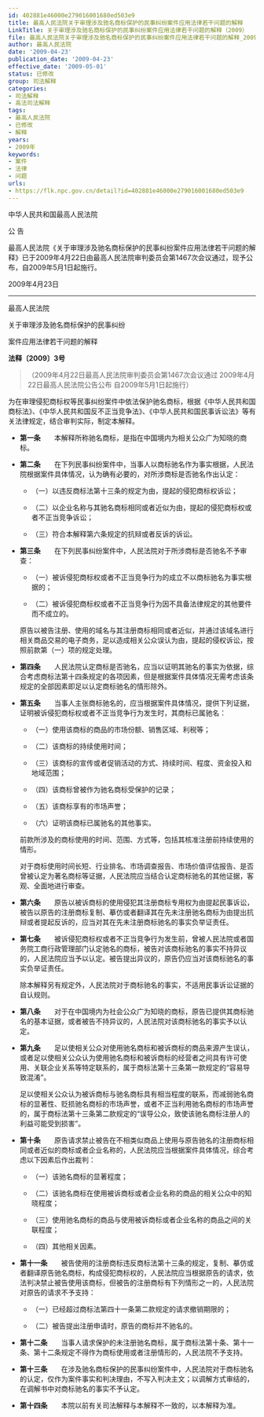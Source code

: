 ```yaml
---
id: 402881e46000e279016001680ed503e9
title: 最高人民法院关于审理涉及驰名商标保护的民事纠纷案件应用法律若干问题的解释
LinkTitle: 关于审理涉及驰名商标保护的民事纠纷案件应用法律若干问题的解释（2009）
file: 最高人民法院关于审理涉及驰名商标保护的民事纠纷案件应用法律若干问题的解释_20090423_402881e46000e279016001680ed503e9.docx
author: 最高人民法院
date: '2009-04-23'
publication_date: '2009-04-23'
effective_date: '2009-05-01'
status: 已修改
group: 司法解释
categories:
- 司法解释
- 高法司法解释
tags:
- 最高人民法院
- 已修改
- 解释
years:
- 2009年
keywords:
- 案件
- 法律
- 问题
urls:
- https://flk.npc.gov.cn/detail?id=402881e46000e279016001680ed503e9
---
```


中华人民共和国最高人民法院

公 告

最高人民法院《关于审理涉及驰名商标保护的民事纠纷案件应用法律若干问题的解释》已于2009年4月22日由最高人民法院审判委员会第1467次会议通过，现予公布，自2009年5月1日起施行。

2009年4月23日

---

最高人民法院

关于审理涉及驰名商标保护的民事纠纷

案件应用法律若干问题的解释

**法释〔2009〕3号**

> （2009年4月22日最高人民法院审判委员会第1467次会议通过 2009年4月22日最高人民法院公告公布 自2009年5月1日起施行）

为在审理侵犯商标权等民事纠纷案件中依法保护驰名商标，根据《中华人民共和国商标法》、《中华人民共和国反不正当竞争法》、《中华人民共和国民事诉讼法》等有关法律规定，结合审判实际，制定本解释。

- **第一条**　　本解释所称驰名商标，是指在中国境内为相关公众广为知晓的商标。

- **第二条**　　在下列民事纠纷案件中，当事人以商标驰名作为事实根据，人民法院根据案件具体情况，认为确有必要的，对所涉商标是否驰名作出认定：

  - （一）以违反商标法第十三条的规定为由，提起的侵犯商标权诉讼；

  - （二）以企业名称与其驰名商标相同或者近似为由，提起的侵犯商标权或者不正当竞争诉讼；

  - （三）符合本解释第六条规定的抗辩或者反诉的诉讼。

- **第三条**　　在下列民事纠纷案件中，人民法院对于所涉商标是否驰名不予审查：

  - （一）被诉侵犯商标权或者不正当竞争行为的成立不以商标驰名为事实根据的；

  - （二）被诉侵犯商标权或者不正当竞争行为因不具备法律规定的其他要件而不成立的。

  原告以被告注册、使用的域名与其注册商标相同或者近似，并通过该域名进行相关商品交易的电子商务，足以造成相关公众误认为由，提起的侵权诉讼，按照前款第（一）项的规定处理。

- **第四条**　　人民法院认定商标是否驰名，应当以证明其驰名的事实为依据，综合考虑商标法第十四条规定的各项因素，但是根据案件具体情况无需考虑该条规定的全部因素即足以认定商标驰名的情形除外。

- **第五条**　　当事人主张商标驰名的，应当根据案件具体情况，提供下列证据，证明被诉侵犯商标权或者不正当竞争行为发生时，其商标已属驰名：

  - （一）使用该商标的商品的市场份额、销售区域、利税等；

  - （二）该商标的持续使用时间；

  - （三）该商标的宣传或者促销活动的方式、持续时间、程度、资金投入和地域范围；

  - （四）该商标曾被作为驰名商标受保护的记录；

  - （五）该商标享有的市场声誉；

  - （六）证明该商标已属驰名的其他事实。

  前款所涉及的商标使用的时间、范围、方式等，包括其核准注册前持续使用的情形。

  对于商标使用时间长短、行业排名、市场调查报告、市场价值评估报告、是否曾被认定为著名商标等证据，人民法院应当结合认定商标驰名的其他证据，客观、全面地进行审查。

- **第六条**　　原告以被诉商标的使用侵犯其注册商标专用权为由提起民事诉讼，被告以原告的注册商标复制、摹仿或者翻译其在先未注册驰名商标为由提出抗辩或者提起反诉的，应当对其在先未注册商标驰名的事实负举证责任。

- **第七条**　　被诉侵犯商标权或者不正当竞争行为发生前，曾被人民法院或者国务院工商行政管理部门认定驰名的商标，被告对该商标驰名的事实不持异议的，人民法院应当予以认定。被告提出异议的，原告仍应当对该商标驰名的事实负举证责任。

  除本解释另有规定外，人民法院对于商标驰名的事实，不适用民事诉讼证据的自认规则。

- **第八条**　　对于在中国境内为社会公众广为知晓的商标，原告已提供其商标驰名的基本证据，或者被告不持异议的，人民法院对该商标驰名的事实予以认定。

- **第九条**　　足以使相关公众对使用驰名商标和被诉商标的商品来源产生误认，或者足以使相关公众认为使用驰名商标和被诉商标的经营者之间具有许可使用、关联企业关系等特定联系的，属于商标法第十三条第一款规定的“容易导致混淆”。

  足以使相关公众认为被诉商标与驰名商标具有相当程度的联系，而减弱驰名商标的显著性、贬损驰名商标的市场声誉，或者不正当利用驰名商标的市场声誉的，属于商标法第十三条第二款规定的“误导公众，致使该驰名商标注册人的利益可能受到损害”。

- **第十条**　　原告请求禁止被告在不相类似商品上使用与原告驰名的注册商标相同或者近似的商标或者企业名称的，人民法院应当根据案件具体情况，综合考虑以下因素后作出裁判：

  - （一）该驰名商标的显著程度；

  - （二）该驰名商标在使用被诉商标或者企业名称的商品的相关公众中的知晓程度；

  - （三）使用驰名商标的商品与使用被诉商标或者企业名称的商品之间的关联程度；

  - （四）其他相关因素。

- **第十一条**　　被告使用的注册商标违反商标法第十三条的规定，复制、摹仿或者翻译原告驰名商标，构成侵犯商标权的，人民法院应当根据原告的请求，依法判决禁止被告使用该商标，但被告的注册商标有下列情形之一的，人民法院对原告的请求不予支持：

  - （一）已经超过商标法第四十一条第二款规定的请求撤销期限的；

  - （二）被告提出注册申请时，原告的商标并不驰名的。

- **第十二条**　　当事人请求保护的未注册驰名商标，属于商标法第十条、第十一条、第十二条规定不得作为商标使用或者注册情形的，人民法院不予支持。

- **第十三条**　　在涉及驰名商标保护的民事纠纷案件中，人民法院对于商标驰名的认定，仅作为案件事实和判决理由，不写入判决主文；以调解方式审结的，在调解书中对商标驰名的事实不予认定。

- **第十四条**　　本院以前有关司法解释与本解释不一致的，以本解释为准。
